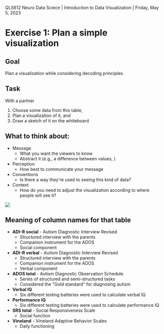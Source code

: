 QLS612 Neuro Data Sciece | Introduction to Data Visualization | Friday, May 5, 2023
# Exercise 1: Plan a simple visualization

## Goal
Plan a visualization while considering decoding principles.

## Task
With a partner

1. Choose some data from this table,
2. Plan a visualization of it, and
3. Draw a sketch of it on the whiteboard

## What to think about:
- Message
  - What you want the viewers to know
  - Abstract it (e.g., a difference between values, )
- Perception
  - How best to communicate your message
- Conventions
  - Is there a way they're used to seeing this kind of data?
- Context
  - How do you need to adjust the visualization according to where people will see it?


![](ABIDE_paper_table_1.png)

## Meaning of column names for that table

- **ADI-R social** - Autism Diagnostic Interview Revised
  - Structured interview with the parents
  - Companion instrument for the ADOS
  - Social component
- **ADI-R verbal** - Autism Diagnostic Interview Revised
  - Structured interview with the parents
  - Companion instrument for the ADOS
  - Verbal component
- **ADOS total** - Autism Diagnostic Observation Schedule
  - Series of structured and semi-structured tasks
  - Considered the "Gold standard" for diagnosing autism
- **Verbal IQ**
  - Six different testing batteries were used to calculate verbal IQ
- **Performance IQ**
  - Six different testing batteries were used to calculate performance IQ
- **SRS total** - Social Responsiveness Scale
  - Social function
- **Vineland** - Vineland Adaptive Behavior Scales
  - Daily functioning






